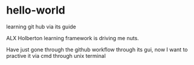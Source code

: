 # hello-world
learning git hub via its guide

ALX Holberton learning framework is driving me nuts.

Have just gone through the github workflow through its gui, now I want to practive it via cmd through unix terminal

